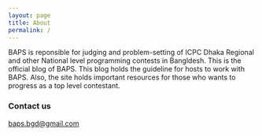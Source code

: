 ```yaml
---
layout: page
title: About
permalink: /
---
```


BAPS is reponsible for judging and problem-setting of ICPC Dhaka Regional and other National level programming contests in Bangldesh. This is the official blog of BAPS. This blog holds the guideline for hosts to work with BAPS. Also, the site holds important resources for those who wants to progress as a top level contestant.

### Contact us

[baps.bgd@gmail.com](mailto:baps.bgd@gmail.com)
